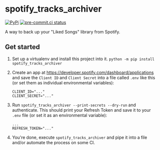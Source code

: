 # spotify_tracks_archiver
[![PyPi](https://img.shields.io/pypi/v/flake8-init-return.svg)](https://pypi.python.org/pypi/spotify_tracks_archiver/)
[![pre-commit.ci status](https://results.pre-commit.ci/badge/github/keller00/spotify-tracks-archiver/main.svg)](https://results.pre-commit.ci/latest/github/keller00/spotify-tracks-archiver/main)

A way to back up your "Liked Songs" library from Spotify.

## Get started

1. Set up a virtualenv and install this project into it.
    `python -m pip install spotify_tracks_archiver`

2. Create an app at https://developer.spotify.com/dashboard/applications and save the `Client ID` and `Client Secret` into a file called `.env` like this (or set them as individual environmental variables):
    ```
    CLIENT_ID="..."
    CLIENT_SECRET="..."
    ```

3. Run `spotify_tracks_archiver --print-secrets --dry-run` and authenticate. This should print your Refresh Token and save it to your `.env` file (or set it as an environmental variable):
    ```
    ...
    REFRESH_TOKEN="..."
    ```

4. You're done, execute `spotify_tracks_archiver` and pipe it into a file and/or automate the process on some CI.

